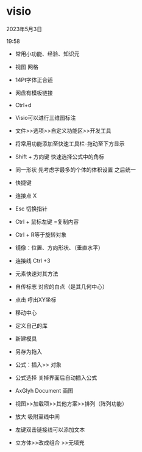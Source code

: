 # visio


2023年5月3日

19:58

 

>  

-   常用小功能、经验、知识元

>  

-   视图 网格

>  

-   14Pt字体正合适

>  

-   网盘有模板链接

>  

-   Ctrl+d

>  

-   Visio可以进行三维图标注

>  

-   文件\>\>选项\>\>自定义功能区\>\>开发工具

>  

-   将常用功能添加至快速工具栏-拖动至下方显示

>  

-   Shift + 方向键 快速选择公式中的角标

>  

-   同一形状 先考虑字最多的个体的体积设置 之后统一

>  

-   快捷键

>  

-   连接点 X

>  

-   Esc 切换指针

>  

-   Ctrl + 鼠标左键 =复制内容

>  

-   Ctrl + R等于旋转对象

>  

-   镜像：位置、方向形状、（垂直水平）

>  

-   连接线 Ctrl +3

>  

-   元素快速对其方法

>  

-   自传标志 对应的白点（是其几何中心）

>  

-   点击 呼出XY坐标

>  

-   移动中心

>  

-   定义自己的库

>  

-   新建模具

>  

-   另存为拖入

>  

-   公式：插入\>\> 对象

>  

-   公式选择 关掉界面后自动插入公式

>  

-   AxGlyh Document 画图

>  

-   视图\>\>加载项\>\>其他方案\>\>排列（阵列功能）

>  

-   放大 吸附至线中间

>  

-   左键双击链接线可以添加文本

>  

-   立方体\>\>改成组合 \>\>无填充

>  
